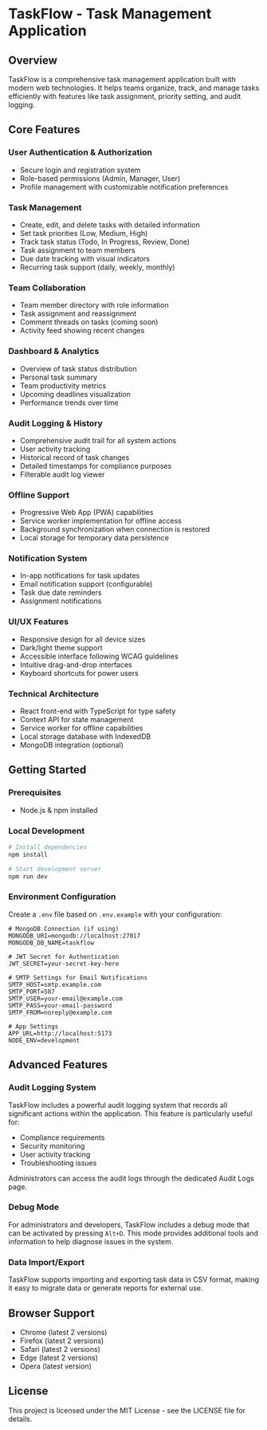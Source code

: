 
# TaskFlow - Task Management Application

## Overview
TaskFlow is a comprehensive task management application built with modern web technologies. It helps teams organize, track, and manage tasks efficiently with features like task assignment, priority setting, and audit logging.

## Core Features

### User Authentication & Authorization
- Secure login and registration system
- Role-based permissions (Admin, Manager, User)
- Profile management with customizable notification preferences

### Task Management
- Create, edit, and delete tasks with detailed information
- Set task priorities (Low, Medium, High)
- Track task status (Todo, In Progress, Review, Done)
- Task assignment to team members
- Due date tracking with visual indicators
- Recurring task support (daily, weekly, monthly)

### Team Collaboration
- Team member directory with role information
- Task assignment and reassignment
- Comment threads on tasks (coming soon)
- Activity feed showing recent changes

### Dashboard & Analytics
- Overview of task status distribution
- Personal task summary
- Team productivity metrics
- Upcoming deadlines visualization
- Performance trends over time

### Audit Logging & History
- Comprehensive audit trail for all system actions
- User activity tracking
- Historical record of task changes
- Detailed timestamps for compliance purposes
- Filterable audit log viewer

### Offline Support
- Progressive Web App (PWA) capabilities
- Service worker implementation for offline access
- Background synchronization when connection is restored
- Local storage for temporary data persistence

### Notification System
- In-app notifications for task updates
- Email notification support (configurable)
- Task due date reminders
- Assignment notifications

### UI/UX Features
- Responsive design for all device sizes
- Dark/light theme support
- Accessible interface following WCAG guidelines
- Intuitive drag-and-drop interfaces
- Keyboard shortcuts for power users

### Technical Architecture
- React front-end with TypeScript for type safety
- Context API for state management
- Service worker for offline capabilities
- Local storage database with IndexedDB
- MongoDB integration (optional)

## Getting Started

### Prerequisites
- Node.js & npm installed

### Local Development
```sh
# Install dependencies
npm install

# Start development server
npm run dev
```

### Environment Configuration
Create a `.env` file based on `.env.example` with your configuration:

```
# MongoDB Connection (if using)
MONGODB_URI=mongodb://localhost:27017
MONGODB_DB_NAME=taskflow

# JWT Secret for Authentication
JWT_SECRET=your-secret-key-here

# SMTP Settings for Email Notifications
SMTP_HOST=smtp.example.com
SMTP_PORT=587
SMTP_USER=your-email@example.com
SMTP_PASS=your-email-password
SMTP_FROM=noreply@example.com

# App Settings
APP_URL=http://localhost:5173
NODE_ENV=development
```

## Advanced Features

### Audit Logging System
TaskFlow includes a powerful audit logging system that records all significant actions within the application. This feature is particularly useful for:
- Compliance requirements
- Security monitoring
- User activity tracking
- Troubleshooting issues

Administrators can access the audit logs through the dedicated Audit Logs page.

### Debug Mode
For administrators and developers, TaskFlow includes a debug mode that can be activated by pressing `Alt+D`. This mode provides additional tools and information to help diagnose issues in the system.

### Data Import/Export
TaskFlow supports importing and exporting task data in CSV format, making it easy to migrate data or generate reports for external use.

## Browser Support
- Chrome (latest 2 versions)
- Firefox (latest 2 versions)
- Safari (latest 2 versions)
- Edge (latest 2 versions)
- Opera (latest version)

## License
This project is licensed under the MIT License - see the LICENSE file for details.
